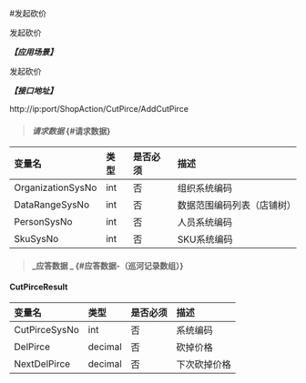 #发起砍价

发起砍价

_**【应用场景】**_

发起砍价

_**【接口地址】**_

http://ip:port/ShopAction/CutPirce/AddCutPirce

> #### _请求数据_ {#请求数据}

| 变量名 | 类型 | 是否必须 | 描述 |
| :--- | :--- | :--- | :--- |
| OrganizationSysNo | int | 否 | 组织系统编码 |
| DataRangeSysNo| int | 否 | 数据范围编码列表（店铺树） |
| PersonSysNo| int | 否 | 人员系统编码 |
| SkuSysNo| int | 否 |SKU系统编码 |



> #### _应答数据 _ {#应答数据-（巡河记录数组）}

#### CutPirceResult 

| 变量名 | 类型 | 是否必须 | 描述 |
| :--- | :--- | :--- | :--- |
| CutPirceSysNo| int | 否 |系统编码 |
| DelPirce| decimal| 否 |砍掉价格 |
| NextDelPirce| decimal| 否 |下次砍掉价格 |




